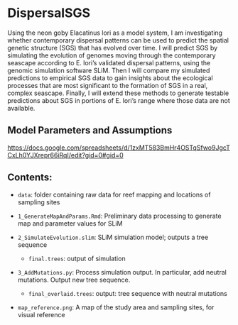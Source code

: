 # DispersalSGS

Using the neon goby Elacatinus lori as a model system, I am investigating whether contemporary dispersal patterns can be used to predict the spatial genetic structure (SGS) that has evolved over time. I will predict SGS by simulating the evolution of genomes moving through the contemporary seascape according to E. lori’s validated dispersal patterns, using the genomic simulation software SLiM. Then I will compare my simulated predictions to empirical SGS data to gain insights about the ecological processes that are most significant to the formation of SGS in a real, complex seascape. Finally, I will extend these methods to generate testable predictions about SGS in portions of E. lori’s range where those data are not available.

## Model Parameters and Assumptions
https://docs.google.com/spreadsheets/d/1zxMT583BmHr4OSTqSfwo9JgcTCxLh0YJXrepr66iRqI/edit?gid=0#gid=0

## Contents:
- `data`: folder containing raw data for reef mapping and locations of sampling sites

- `1_GenerateMapAndParams.Rmd`: Preliminary data processing to generate map and parameter values for SLiM

- `2_SimulateEvolution.slim`: SLiM simulation model; outputs a tree sequence
    - `final.trees`: output of simulation

- `3_AddMutations.py`: Process simulation output. In particular, add neutral mutations. Output new tree sequence.
    - `final_overlaid.trees`: output: tree sequence with neutral mutations

- `map_reference.png`: A map of the study area and sampling sites, for visual reference
